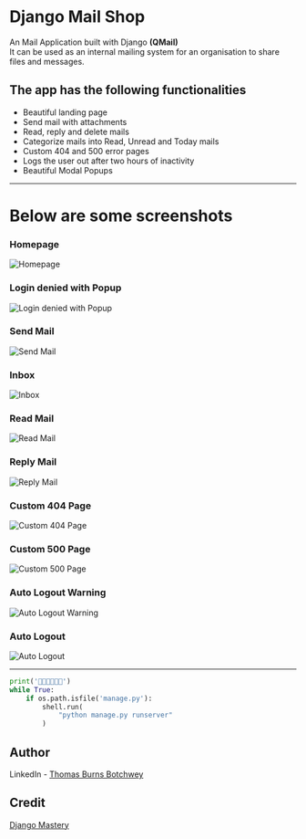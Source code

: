 # Django Mail Shop

An Mail Application built with Django **(QMail)**  
 It can be used as an internal mailing system for an organisation to share files and messages.

## The app has the following functionalities

- Beautiful landing page
- Send mail with attachments
- Read, reply and delete mails
- Categorize mails into Read, Unread and Today mails
- Custom 404 and 500 error pages
- Logs the user out after two hours of inactivity
- Beautiful Modal Popups

---

# Below are some screenshots

### Homepage

![Homepage](./readme_images/home.jpg)

### Login denied with Popup

![Login denied with Popup](./readme_images/login-denied.jpg)

### Send Mail

![Send Mail](./readme_images/send-message.jpg)

### Inbox

![Inbox](./readme_images/inbox.jpg)

### Read Mail

![Read Mail](./readme_images/read-message.jpg)

### Reply Mail

![Reply Mail](./readme_images/reply-message.jpg)

### Custom 404 Page

![Custom 404 Page](./readme_images/custom-404.jpg)

### Custom 500 Page

![Custom 500 Page](./readme_images/custom-500.jpg)

### Auto Logout Warning

![Auto Logout Warning](./readme_images/auto-logout-warning.jpg)

### Auto Logout

![Auto Logout](./readme_images/auto-logout-popup.jpg)

---

```python
print('🎉🎉🎉🎉🎉🎉')
while True:
    if os.path.isfile('manage.py'):
        shell.run(
            "python manage.py runserver"
        )
```

## Author

LinkedIn - [Thomas Burns Botchwey](https://www.linkedin.com/in/tbbotchwey/)

## Credit

[Django Mastery](https://www.youtube.com/@djangomastery)

